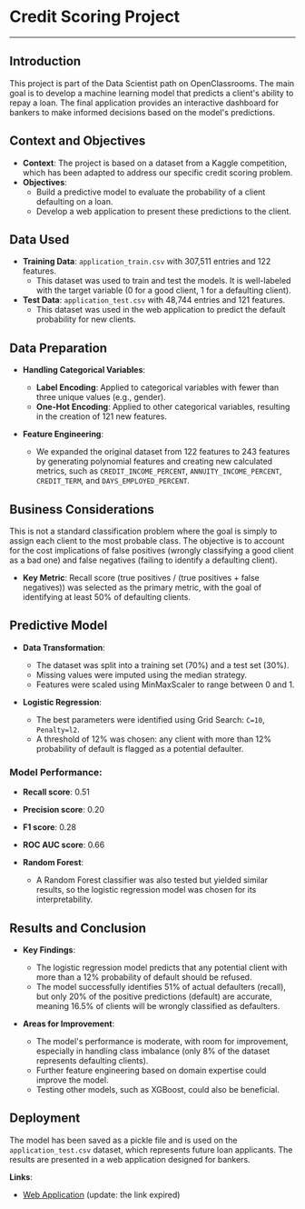 # Credit Scoring Project

---

## Introduction

This project is part of the Data Scientist path on OpenClassrooms. The main goal is to develop a machine learning model that predicts a client's ability to repay a loan. The final application provides an interactive dashboard for bankers to make informed decisions based on the model's predictions.

## Context and Objectives

- **Context**: The project is based on a dataset from a Kaggle competition, which has been adapted to address our specific credit scoring problem.
- **Objectives**:
  - Build a predictive model to evaluate the probability of a client defaulting on a loan.
  - Develop a web application to present these predictions to the client.

## Data Used

- **Training Data**: `application_train.csv` with 307,511 entries and 122 features.
  - This dataset was used to train and test the models. It is well-labeled with the target variable (0 for a good client, 1 for a defaulting client).
- **Test Data**: `application_test.csv` with 48,744 entries and 121 features.
  - This dataset was used in the web application to predict the default probability for new clients.

## Data Preparation

- **Handling Categorical Variables**:
  - **Label Encoding**: Applied to categorical variables with fewer than three unique values (e.g., gender).
  - **One-Hot Encoding**: Applied to other categorical variables, resulting in the creation of 121 new features.

- **Feature Engineering**:
  - We expanded the original dataset from 122 features to 243 features by generating polynomial features and creating new calculated metrics, such as `CREDIT_INCOME_PERCENT`, `ANNUITY_INCOME_PERCENT`, `CREDIT_TERM`, and `DAYS_EMPLOYED_PERCENT`.

## Business Considerations

This is not a standard classification problem where the goal is simply to assign each client to the most probable class. The objective is to account for the cost implications of false positives (wrongly classifying a good client as a bad one) and false negatives (failing to identify a defaulting client).

- **Key Metric**: Recall score (true positives / (true positives + false negatives)) was selected as the primary metric, with the goal of identifying at least 50% of defaulting clients.

## Predictive Model

- **Data Transformation**:
  - The dataset was split into a training set (70%) and a test set (30%).
  - Missing values were imputed using the median strategy.
  - Features were scaled using MinMaxScaler to range between 0 and 1.

- **Logistic Regression**:
  - The best parameters were identified using Grid Search: `C=10`, `Penalty=l2`.
  - A threshold of 12% was chosen: any client with more than 12% probability of default is flagged as a potential defaulter.

### Model Performance:

- **Recall score**: 0.51
- **Precision score**: 0.20
- **F1 score**: 0.28
- **ROC AUC score**: 0.66

- **Random Forest**:
  - A Random Forest classifier was also tested but yielded similar results, so the logistic regression model was chosen for its interpretability.

## Results and Conclusion

- **Key Findings**:
  - The logistic regression model predicts that any potential client with more than a 12% probability of default should be refused.
  - The model successfully identifies 51% of actual defaulters (recall), but only 20% of the positive predictions (default) are accurate, meaning 16.5% of clients will be wrongly classified as defaulters.

- **Areas for Improvement**:
  - The model's performance is moderate, with room for improvement, especially in handling class imbalance (only 8% of the dataset represents defaulting clients).
  - Further feature engineering based on domain expertise could improve the model.
  - Testing other models, such as XGBoost, could also be beneficial.

## Deployment

The model has been saved as a pickle file and is used on the `application_test.csv` dataset, which represents future loan applicants. The results are presented in a web application designed for bankers.

**Links**:
- [Web Application](https://dbellaiche-oc.herokuapp.com/) (update: the link expired)
